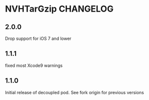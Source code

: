 # NVHTarGzip CHANGELOG

## 2.0.0

Drop support for iOS 7 and lower

## 1.1.1

fixed most Xcode9 warnings 

## 1.1.0

Initial release of decoupled pod. See fork origin for previous versions
